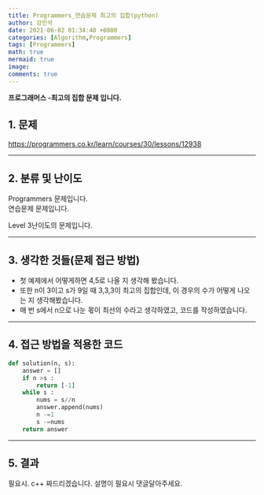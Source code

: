 ```yaml
---
title: Programmers_연습문제 최고의 집합(python)
author: 강민석
date: 2021-06-02 01:34:40 +0800
categories: [Algorithm,Programmers]
tags: [Programmers]
math: true
mermaid: true
image: 
comments: true
---
```


**프로그래머스 -최고의 집합 문제 입니다.**

## 1. 문제
<https://programmers.co.kr/learn/courses/30/lessons/12938>






-----  

## 2. 분류 및 난이도

Programmers 문제입니다.  
연습문제 문제입니다.

Level 3난이도의 문제입니다. 


-----  

## 3. 생각한 것들(문제 접근 방법)

- 첫 예제에서 어떻게하면 4,5로 나올 지 생각해 봤습니다.
- 또한 n이 3이고 s가 9일 때 3,3,3이 최고의 집합인데, 이 경우의 수가 어떻게 나오는 지 생각해봤습니다.
- 매 번 s에서 n으로 나눈 몫이 최선의 수라고 생각하였고, 코드를 작성하였습니다.





-----  

## 4. 접근 방법을 적용한 코드

```python
def solution(n, s):
    answer = []
    if n >s :
        return [-1]
    while s : 
        nums = s//n
        answer.append(nums)
        n -=1
        s -=nums
    return answer
```


-----



## 5. 결과

필요시. c++ 짜드리겠습니다. 설명이 필요시 댓글달아주세요.















 
